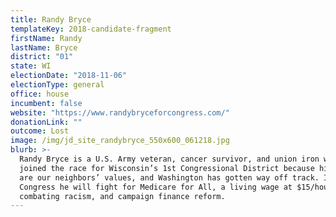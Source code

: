 ```yaml
---
title: Randy Bryce
templateKey: 2018-candidate-fragment
firstName: Randy
lastName: Bryce
district: "01"
state: WI
electionDate: "2018-11-06"
electionType: general
office: house
incumbent: false
website: "https://www.randybryceforcongress.com/"
donationLink: ""
outcome: Lost
image: /img/jd_site_randybryce_550x600_061218.jpg
blurb: >-
  Randy Bryce is a U.S. Army veteran, cancer survivor, and union iron worker. He
  joined the race for Wisconsin’s 1st Congressional District because his values
  are our neighbors’ values, and Washington has gotten way off track. In
  Congress he will fight for Medicare for All, a living wage at $15/hour,
  combating racism, and campaign finance reform.
---
```

